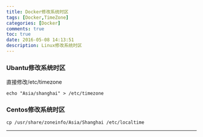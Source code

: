 ```yaml
---
title: Docker修改系统时区
tags: [Docker,TimeZone]
categories: [Docker]
comments: true
toc: true
date: 2016-05-08 14:13:51
description: Linux修改系统时区
---
```

### Ubantu修改系统时区
直接修改/etc/timezone
```shell
echo "Asia/shanghai" > /etc/timezone
```

### Centos修改系统时区
```shell
cp /usr/share/zoneinfo/Asia/Shanghai /etc/localtime
```

---